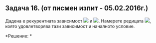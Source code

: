 ## Задача 16. (от писмен изпит - 05.02.2016г.)

Дадена е рекурентната зависимост <img src="https://latex.codecogs.com/svg.latex?\Large&space;a_{n+1}=-7a_n+n+1"> и <img src="https://latex.codecogs.com/svg.latex?\Large&space;a_0=0">. Намерете редицата <img src="https://latex.codecogs.com/svg.latex?\Large&space;\{a_n\}^{\infty}_{n=0}">, която удовлетворява тази зависимост и началното условие.

*Решение: *
